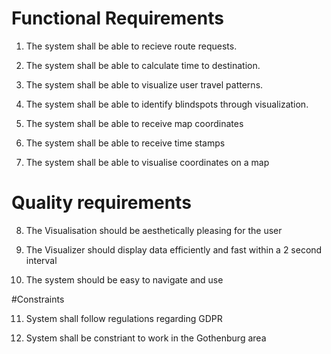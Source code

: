 # Functional Requirements

1. The system shall be able to recieve route requests.

1. The system shall be able to calculate time to destination.

1. The system shall be able to visualize user travel patterns.

1. The system shall be able to identify blindspots through visualization. 

1. The system shall be able to receive map coordinates

1. The system shall be able to receive time stamps

1. The system shall be able to visualise coordinates on a map


# Quality requirements

8. The Visualisation should be aesthetically pleasing for the user

9. The Visualizer should display data efficiently and fast within a 2 second interval

10. The system should be easy to navigate and use


#Constraints

11. System shall follow regulations regarding GDPR

12. System shall be constriant to work in the Gothenburg area
